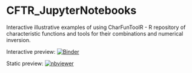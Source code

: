 # CFTR_JupyterNotebooks
Interactive illustrative examples of using CharFunToolR - R repository of characteristic functions and tools for their combinations and numerical inversion. 


Interactive preview: [![Binder](https://mybinder.org/badge_logo.svg)](https://mybinder.org/v2/gh/gajdosandrej/CFTR_JupyterNotebooks.git/HEAD) 

Static preview: [![nbviewer](https://github.com/jupyter/design/blob/master/logos/Badges/nbviewer_badge.svg)](https://nbviewer.org/github/gajdosandrej/CFTR_JupyterNotebooks/blob/main/index_CFTR?flush_cache=true)
